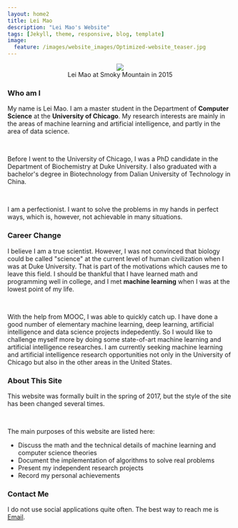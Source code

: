 ```yaml
---
layout: home2
title: Lei Mao
description: "Lei Mao's Website"
tags: [Jekyll, theme, responsive, blog, template]
image:
  feature: /images/website_images/Optimized-website_teaser.jpg
---
```


<head>
    <style type="text/css">
        figure{text-align: center;}
    </style>
</head>

<figure>
  <img src="{{ site.url }}/images/author_images/Optimized-Lei-Smoky_Mountain.JPG"/>
  <figcaption>Lei Mao at Smoky Mountain in 2015</figcaption>
</figure>

### Who am I

My name is Lei Mao. I am a master student in the Department of **Computer Science** at the **University of Chicago**. My research interests are mainly in the areas of machine learning and artificial intelligence, and partly in the area of data science. 

<br />

Before I went to the University of Chicago, I was a PhD candidate in the Department of Biochemistry at Duke University. I also graduated with a bachelor's degree in Biotechnology from Dalian University of Technology in China.

<br />

I am a perfectionist. I want to solve the problems in my hands in perfect ways, which is, however, not achievable in many situations.

### Career Change

I believe I am a true scientist. However, I was not convinced that biology could be called "science" at the current level of human civilization when I was at Duke University. That is part of the motivations which causes me to leave this field. I should be thankful that I have learned math and programming well in college, and I met **machine learning** when I was at the lowest point of my life. 

<br />

With the help from MOOC, I was able to quickly catch up. I have done a good number of elementary machine learning, deep learning, artificial intelligence and data science projects indepedently. So I would like to challenge myself more by doing some state-of-art machine learning and artificial intelligence researches. I am currently seeking machine learning and artificial intelligence research opportunities not only in the University of Chicago but also in the other areas in the United States.

### About This Site

This website was formally built in the spring of 2017, but the style of the site has been changed several times. 

<br />

The main purposes of this website are listed here:
* Discuss the math and the technical details of machine learning and computer science theories
* Document the implementation of algorithms to solve real problems
* Present my independent research projects
* Record my personal achievements

### Contact Me

I do not use social applications quite often. The best way to reach me is [Email](mailto:dukeleimao@gmail.com).

